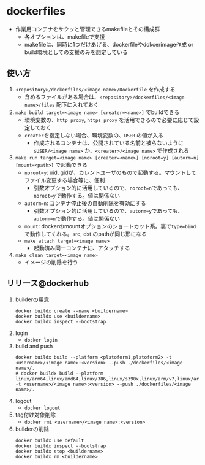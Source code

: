 dockerfiles
===

* 作業用コンテナをサクッと管理できるmakefileとその構成群
	* 各オプションは、makefileで支援
	* makefileは、同時に1つだけあげる、dockerfileやdokcerimage作成 or build環境としての支援のみを想定している

## 使い方

1. `<repository>/dockerfiles/<image name>/Dockerfile` を作成する
	* 含めるファイルがある場合は、`<repository>/dockerfiles/<image name>/files` 配下に入れておく
2. `make build target=<image name> [creater=<name>]` でbuildできる
	* 環境変数の、`http_proxy`, `https_proxy` を活用できるので必要に応じて設定しておく
	* `creater`を指定しない場合、環境変数の、`USER` の値が入る
		* 作成されるコンテナは、公開されている名前と被らないように`$USER/<image name>` か、`<creater>/<image name>` で作成される
3. `make run target=<image name> [creater=<name>] [noroot=y] [autorm=n] [mount=<path>]` で起動できる
	* `noroot=y`: uid, gidが、カレントユーザのもので起動する。マウントしてファイル変更する場合等に、便利
		* 引数オプション的に活用しているので、`noroot=n`であっても、`noroot=y`で動作する。値は関係ない
	* `autorm=n`: コンテナ停止後の自動削除を有効にする
		* 引数オプション的に活用しているので、`autorm=y`であっても、`autorm=n`で動作する。値は関係ない
	* `mount`: dockerのmountオプションのショートカット系。裏で`type=bind`で動作してくれる。src, dst のpathが同じ形になる
	* `make attach target=<image name>`
		* 起動済み同一コンテナに、アタッチする
4. `make clean target=<image name>`
	* イメージの削除を行う

## リリース@dockerhub

1. builderの用意
	```
	docker buildx create --name <buildername>
	docker buildx use <buildername>
	docker buildx inspect --bootstrap
	```
2. login
	* `docker login`
3. build and push
	```
	docker buildx build --platform <platoform1,platoform2> -t <username>/<image name>:<version> --push ./dockerfiles/<image name>/.
	# docker buildx build --platform linux/arm64,linux/amd64,linux/386,linux/s390x,linux/arm/v7,linux/arm/v6 -t <username>/<image name>:<version> --push ./dockerfiles/<image name>/.
	```
4. logout
	* `docker logout`
1. tag付け対象削除
	* `docker rmi <username>/<image name>:<version>`
3. builderの削除
	```
	docker buildx use default
	docker buildx inspect --bootstrap
	docker buildx stop <buildername>
	docker buildx rm <buildername>
	```
